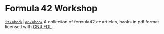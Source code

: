 # Formula 42 Workshop

[`it/ebook`](./it/ebooks/)| [`en/ebook`](./en/ebooks/) A collection of
formula42.cc articles, books in pdf format licensed with [GNU FDL](https://www.gnu.org/licenses/fdl-1.3.html). 